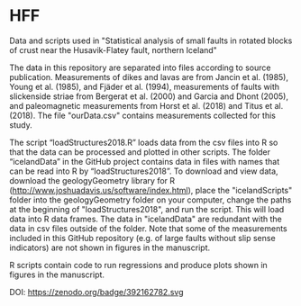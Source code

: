 # HFF
Data and scripts used in "Statistical analysis of small faults in rotated blocks of crust near the Husavik-Flatey fault, northern Iceland"



The data in this repository are separated into files according to source publication. Measurements of dikes and lavas are from Jancin et al. (1985), Young et al. (1985), and Fjäder et al. (1994), measurements of faults with slickenside striae from Bergerat et al. (2000) and Garcia and Dhont (2005), and paleomagnetic measurements from Horst et al. (2018) and Titus et al. (2018). The file "ourData.csv" contains measurements collected for this study. 

The script “loadStructures2018.R” loads data from the csv files into R so that the data can be processed and plotted in other scripts. The folder “icelandData” in the GitHub project contains data in files with names that can be read into R by “loadStructures2018”. To download and view data, download the geologyGeometry library for R (http://www.joshuadavis.us/software/index.html), place the "icelandScripts" folder into the geologyGeometry folder on your computer, change the paths at the beginning of "loadStructures2018", and run the script. This will load data into R data frames. The data in "icelandData" are redundant with the data in csv files outside of the folder. Note that some of the measurements included in this GitHub repository (e.g. of large faults without slip sense indicators) are not shown in figures in the manuscript. 

R scripts contain code to run regressions and produce plots shown in figures in the manuscript. 

DOI: https://zenodo.org/badge/392162782.svg

